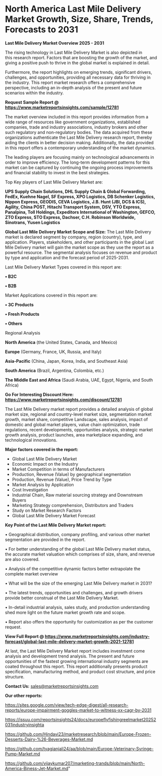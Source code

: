 # North America Last Mile Delivery Market Growth, Size, Share, Trends, Forecasts to 2031

<Strong> Last Mile Delivery Market Overview 2025 - 2031</strong>

The rising technology in Last Mile Delivery Market is also depicted in this research report. Factors that are boosting the growth of the market, and giving a positive push to thrive in the global market is explained in detail.

Furthermore, the report highlights on emerging trends, significant drivers, challenges, and opportunities, providing all necessary data for thriving in the industry. This report market research offers a comprehensive perspective, including an in-depth analysis of the present and future scenarios within the industry.

<strong>Request Sample Report @ <a href=https://www.marketreportsinsights.com/sample/12781>https://www.marketreportsinsights.com/sample/12781</a></strong>

The market overview included in this report provides information from a wide range of resources like government organizations, established companies, trade and industry associations, industry brokers and other such regulatory and non-regulatory bodies. The data acquired from these organizations authenticate the Last Mile Delivery research report, thereby aiding the clients in better decision making. Additionally, the data provided in this report offers a contemporary understanding of the market dynamics.

The leading players are focusing mainly on technological advancements in order to improve efficiency. The long-term development patterns for this market can be captured by continuing the ongoing process improvements and financial stability to invest in the best strategies.

Top Key players of Last Mile Delivery Market are:

<strong>UPS Supply Chain Solutions, DHL Supply Chain & Global Forwarding, FedEx, Kuehne Nagel, SF Express, XPO Logistics, DB Schenker Logistics, Nippon Express, GEODIS, CEVA Logistics, J.B. Hunt (JBI, DCS & ICS), Agility, China POST, Hitachi Transport System, DSV, YTO Express, Panalpina, Toll Holdings, Expeditors International of Washington, GEFCO, ZTO Express, STO Express, Dachser, C.H. Robinson Worldwide, Sinotrans, Yusen Logistics</strong>

<strong><b>Global Last Mile Delivery Market Scope and Size:</b></strong>
The Last Mile Delivery market is declared segment by company, region (country), type, and application. Players, stakeholders, and other participants in the global Last Mile Delivery market will gain the market scope as they use the report as a powerful resource. The segmental analysis focuses on revenue and product by type and application and the forecast period of 2025-2031.

Last Mile Delivery Market Types covered in this report are:

<strong>• B2C

• B2B</strong>

Market Applications covered in this report are:

<strong>• 3C Products

• Fresh Products

• Others</strong> 

Regional Analysis

<strong>North America</strong> (the United States, Canada, and Mexico)

<strong>Europe</strong> (Germany, France, UK, Russia, and Italy)

<strong>Asia-Pacific</strong> (China, Japan, Korea, India, and Southeast Asia)

<strong>South America</strong> (Brazil, Argentina, Colombia, etc.)

<strong>The Middle East and Africa</strong> (Saudi Arabia, UAE, Egypt, Nigeria, and South Africa)

<strong>Go For Interesting Discount Here: <a href=https://www.marketreportsinsights.com/discount/12781>https://www.marketreportsinsights.com/discount/12781</a></strong>

The Last Mile Delivery market report provides a detailed analysis of global market size, regional and country-level market size, segmentation market growth, market share, competitive Landscape, sales analysis, impact of domestic and global market players, value chain optimization, trade regulations, recent developments, opportunities analysis, strategic market growth analysis, product launches, area marketplace expanding, and technological innovations.

<strong><b>Major factors covered in the report:</b></strong>
<ul>
  <li>Global Last Mile Delivery Market </li>
  <li>Economic Impact on the Industry</li>
  <li>Market Competition in terms of Manufacturers</li>
  <li>Production, Revenue (Value) by geographical segmentation</li>
  <li>Production, Revenue (Value), Price Trend by Type</li>
  <li>Market Analysis by Application</li>
  <li>Cost Investigation</li>
  <li>Industrial Chain, Raw material sourcing strategy and Downstream Buyers</li>
  <li>Marketing Strategy comprehension, Distributors and Traders</li>
  <li>Study on Market Research Factors</li>
  <li>Global Last Mile Delivery Market Forecast</li>
</ul>

<strong><b>Key Point of the Last Mile Delivery Market report:</b></strong>

• Geographical distribution, company profiling, and various other market segmentation are provided in the report.

• For better understanding of the global Last Mile Delivery market status, the accurate market valuation which comprises of size, share, and revenue are also covered.

• Analysis of the competitive dynamic factors better extrapolate the complete market overview

• What will be the size of the emerging Last Mile Delivery market in 2031?

• The latest trends, opportunities and challenges, and growth drivers provide better construal of the Last Mile Delivery Market.

• In-detail industrial analysis, sales study, and production understanding shed more light on the future market growth rate and scope.

• Report also offers the opportunity for customization as per the customer request.

<strong><b>View Full Report @ <a href=https://www.marketreportsinsights.com/industry-forecast/global-last-mile-delivery-market-growth-2021-12781>https://www.marketreportsinsights.com/industry-forecast/global-last-mile-delivery-market-growth-2021-12781</a></b></strong>


At last, the Last Mile Delivery Market report includes investment come analysis and development trend analysis. The present and future opportunities of the fastest growing international industry segments are coated throughout this report. This report additionally presents product specification, manufacturing method, and product cost structure, and price structure.

<strong>Contact Us:</strong>
sales@marketreportsinsights.com

<strong>Our other reports:</strong>

<a href=https://sites.google.com/view/tech-edge-digest/all-research-reports/europe-impairment-goggles-market-to-witness-xx-cagr-by-2031>https://sites.google.com/view/tech-edge-digest/all-research-reports/europe-impairment-goggles-market-to-witness-xx-cagr-by-2031</a>

<a href=https://issuu.com/reportsinsights24/docs/europeflyfishingreelmarket20252031industryinsighta>https://issuu.com/reportsinsights24/docs/europeflyfishingreelmarket20252031industryinsighta</a>

<a href=https://github.com/Hindavi23/marketresearch/blob/main/Europe-Frozen-Desserts-Dairy-%26-Beverages-Market.md>https://github.com/Hindavi23/marketresearch/blob/main/Europe-Frozen-Desserts-Dairy-%26-Beverages-Market.md</a>

<a href=https://github.com/tyagianjali24/aa/blob/main/Europe-Veterinary-Syringe-Pump-Market.md>https://github.com/tyagianjali24/aa/blob/main/Europe-Veterinary-Syringe-Pump-Market.md</a>

<a href=https://github.com/vijaykumar207/marketing-trands/blob/main/North-America-Biness-Jet-Market.md>https://github.com/vijaykumar207/marketing-trands/blob/main/North-America-Biness-Jet-Market.md</a>"
